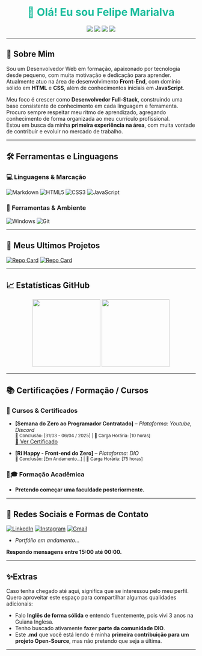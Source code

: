 # <h1 align="center" style="color:#1ABC9C;">👋 Olá! Eu sou Felipe Marialva</h1>

<p align="center">
  <img src="https://img.shields.io/badge/Desenvolvedor-Front%20End-FFFFFF?style=for-the-badge&logo=html5&logoColor=white" />
  <img src="https://img.shields.io/badge/Visando Se Tornar-Full%20Stack-007ACC?style=for-the-badge&logo=javascript&logoColor=white" />
  <img src="https://img.shields.io/badge/Em%20busca%20de-Experiencia%20Profissional-28A745?style=for-the-badge&logo=checkmarx&logoColor=white" />
  <img src="https://img.shields.io/badge/Código%20Limpo-e%20Boas%20Práticas-2E2E2E?style=for-the-badge&logo=github&logoColor=white" />
</p>

---

## 🔎 Sobre Mim

Sou um Desenvolvedor Web em formação, apaixonado por tecnologia desde pequeno, com muita motivação e dedicação para aprender.  
Atualmente atuo na área de desenvolvimento **Front-End**, com domínio sólido em **HTML** e **CSS**, além de conhecimentos iniciais em **JavaScript**.

Meu foco é crescer como **Desenvolvedor Full-Stack**, construindo uma base consistente de conhecimento em cada linguagem e ferramenta. Procuro sempre respeitar meu ritmo de aprendizado, agregando conhecimento de forma organizada ao meu currículo profissional.  
Estou em busca da minha **primeira experiência na área**, com muita vontade de contribuir e evoluir no mercado de trabalho.

---

## 🛠 Ferramentas e Linguagens
### 💻 Linguagens & Marcação
![Markdown](https://img.shields.io/badge/Markdown-000?style=for-the-badge&logo=markdown)
![HTML5](https://img.shields.io/badge/HTML5-E34F26?style=for-the-badge&logo=html5&logoColor=white)
![CSS3](https://img.shields.io/badge/CSS3-1572B6?style=for-the-badge&logo=css3&logoColor=white)
![JavaScript](https://img.shields.io/badge/JavaScript-F7DF1E?style=for-the-badge&logo=javascript&logoColor=black)

### 🧰 Ferramentas & Ambiente
![Windows](https://img.shields.io/badge/Windows-0078d7?style=for-the-badge&logo=windows&logoColor=2CA5E0)
![Git](https://img.shields.io/badge/GIT-E44C30?style=for-the-badge&logo=git&logoColor=white)

---

## 💼 Meus Ultimos Projetos

[![Repo Card](https://github-readme-stats.vercel.app/api/pin/?username=FelipeLimaMarialva&repo=Projeto-Pokemon&bg_color=0d1117&border_color=28a745&show_icons=true&icon_color=28a745&title_color=6affb4&text_color=c9fdd7)](https://github.com/FelipeLimaMarialva/Projeto-Pokemon)
  [![Repo Card](https://github-readme-stats.vercel.app/api/pin/?username=FelipeLimaMarialva&repo=dio-lab-open-source&bg_color=0d1117&border_color=28a745&show_icons=true&icon_color=28a745&title_color=6affb4&text_color=c9fdd7)](https://github.com/FelipeLimaMarialva/dio-lab-open-source)

---

## 📈 Estatísticas GitHub

<p align="center">
  <img 
    height="180em"
    src="https://github-readme-stats.vercel.app/api?username=FelipeLimaMarialva&theme=transparent&bg_color=0d1117&border_color=1ABC9C&show_icons=true&icon_color=F1C40F&title_color=1ABC9C&text_color=ffffff"
  />
  <img 
    height="180em"
    src="https://github-readme-stats-git-masterrstaa-rickstaa.vercel.app/api/top-langs/?username=FelipeLimaMarialva&layout=compact&bg_color=0d1117&border_color=1ABC9C&title_color=1ABC9C&text_color=ffffff"
  />
</p>

---

## 📚 Certificações / Formação / Cursos

### 🧠 Cursos & Certificados
- **[Semana do Zero ao Programador Contratado]** – *Plataforma: Youtube, Discord*  
  <sub>📅 Conclusão: [31/03 - 06/04 / 2025] | 🔖 Carga Horária: [10 horas]</sub>  
  [🔗 Ver Certificado](https://git-cert-link-devemdobro.replit.app/certificate)

- **[Ri Happy - Front-end do Zero]** – *Plataforma: DIO*  
  <sub>📅 Conclusão: [Em Andamento...] | 🔖 Carga Horária: [75 horas]</sub>  

### 👨🎓 Formação Acadêmica

- **Pretendo começar uma faculdade posteriormente.**

---

## 📱 Redes Sociais e Formas de Contato

[![LinkedIn](https://img.shields.io/badge/LinkedIn-0077B5?style=for-the-badge&logo=linkedin&logoColor=white)](www.linkedin.com/in/felipe-lima-marialva)
[![Instagram](https://img.shields.io/badge/-Instagram-%23E4405F?style=for-the-badge&logo=instagram&logoColor=white)](https://www.instagram.com/felipelimamarialva/)
[![Gmail](https://img.shields.io/badge/Gmail-333333?style=for-the-badge&logo=gmail&logoColor=red)](mailto:felipelimamarialva@gmail.com)
- *Portfólio em andamento...*

**Respondo mensagens entre 15:00 até 00:00.**

---

## ✨Extras

Caso tenha chegado até aqui, significa que se interessou pelo meu perfil. Quero aproveitar este espaço para compartilhar algumas qualidades adicionais:

- Falo **Inglês de forma sólida** e entendo fluentemente, pois vivi 3 anos na Guiana Inglesa.
- Tenho buscado ativamente **fazer parte da comunidade DIO**.
- Este **.md** que você está lendo é minha **primeira contribuição para um projeto Open-Source**, mas não pretendo que seja a última.

---
